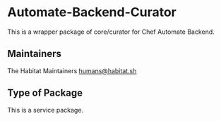 # Automate-Backend-Curator

This is a wrapper package of core/curator for Chef Automate Backend.

## Maintainers

The Habitat Maintainers humans@habitat.sh

## Type of Package

This is a service package.

